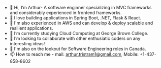 - 👋 Hi, I’m Arthur- A software enginner specializing in MVC frameworks and considerably experienced in frontend frameworks. 
- 👀 I love building applications in Spring Boot, .NET, Flask & React.
- 👀 I'm also experienced in AWS and can develop & deploy scalable and resilient applications.
- 🌱 I’m currently studying Cloud Computing at George Brown College.
- 💞️ I’m looking to collaborate with other enthusiatic coders on any interesting ideas!
- 🌱 I'm also on the lookout for Software Engineering roles in Canada.
- 📫 How to reach me - mail: arthur.tristram1@gmail.com, Mobile: +1-437-858-8602

<!---
Arthur-0896/Arthur-0896 is a ✨ special ✨ repository because its `README.md` (this file) appears on your GitHub profile.
You can click the Preview link to take a look at your changes.
--->
